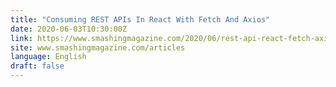 ```yaml
---
title: "Consuming REST APIs In React With Fetch And Axios"
date: 2020-06-03T10:30:00Z
link: https://www.smashingmagazine.com/2020/06/rest-api-react-fetch-axios/?utm_medium=RSS&utm_source=news.12bit.vn
site: www.smashingmagazine.com/articles
language: English
draft: false
---
```

